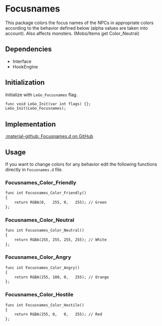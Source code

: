 # Focusnames
This package colors the focus names of the NPCs in appropriate colors according to the behavior defined below (alpha values are taken into account). Also affects monsters. (Mobs/Items get Color_Neutral)

## Dependencies

- Interface
- HookEngine

## Initialization
Initialize with `LeGo_Focusnames` flag.
```dae
func void LeGo_Init(var int flags) {};
LeGo_Init(LeGo_Focusnames);
```

## Implementation
[:material-github: Focusnames.d on GitHub](https://github.com/Lehona/LeGo/blob/dev/Focusnames.d)

## Usage
If you want to change colors for any behavior edit the following functions directly in `Focusnames.d` file.

### Focusnames_Color_Friendly
```dae
func int Focusnames_Color_Friendly()
{
    return RGBA(0,   255, 0,   255); // Green
};
```

### Focusnames_Color_Neutral
```dae
func int Focusnames_Color_Neutral()
{
    return RGBA(255, 255, 255, 255); // White
};
```

### Focusnames_Color_Angry
```dae
func int Focusnames_Color_Angry()
{
    return RGBA(255, 180, 0,   255); // Orange
};
```

### Focusnames_Color_Hostile
```dae
func int Focusnames_Color_Hostile()
{
    return RGBA(255, 0,   0,   255); // Red
};
```

